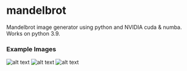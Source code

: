 # mandelbrot
Mandelbrot image generator using python and NVIDIA cuda & numba. Works on python 3.9.

### Example Images
![alt text](https://github.com/greg-kurzepa/mandelbrot/tree/main/examples/1616951407.2121186.png?raw=true)
![alt text](https://github.com/greg-kurzepa/mandelbrot/tree/main/examples/1616951393.7255607.png?raw=true)
![alt text](https://github.com/greg-kurzepa/mandelbrot/tree/main/examples/1641815430.018006.png?raw=true)
